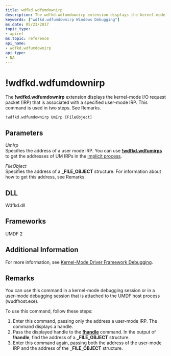 ```yaml
---
title: wdfkd.wdfumdownirp
description: The wdfkd.wdfumdownirp extension displays the kernel-mode I/O request packet (IRP) that is associated with a specified user-mode IRP.
keywords: ["wdfkd.wdfumdownirp Windows Debugging"]
ms.date: 05/23/2017
topic_type:
- apiref
ms.topic: reference
api_name:
- wdfkd.wdfumdownirp
api_type:
- NA
---
```


# !wdfkd.wdfumdownirp


The **!wdfkd.wdfumdownirp** extension displays the kernel-mode I/O request packet (IRP) that is associated with a specified user-mode IRP. This command is used in two steps. See Remarks.

```dbgcmd
!wdfkd.wdfumdownirp UmIrp [FileObject] 
```

## <span id="Parameters"></span><span id="parameters"></span><span id="PARAMETERS"></span>Parameters


<span id="_______UmIrp______"></span><span id="_______umirp______"></span><span id="_______UMIRP______"></span> *UmIrp*   
Specifies the address of a user mode IRP. You can use [**!wdfkd.wdfumirps**](-wdfkd-wdfumirps.md) to get the addresses of UM IRPs in the [implicit process](controlling-threads-and-processes.md).

<span id="_______FileObject______"></span><span id="_______fileobject______"></span><span id="_______FILEOBJECT______"></span> *FileObject*   
Specifies the address of a **\_FILE\_OBJECT** structure. For information about how to get this address, see Remarks.

## <span id="DLL"></span><span id="dll"></span>DLL


Wdfkd.dll

## <span id="Frameworks"></span><span id="frameworks"></span><span id="FRAMEWORKS"></span>Frameworks


UMDF 2

## <span id="Additional_Information"></span><span id="additional_information"></span><span id="ADDITIONAL_INFORMATION"></span>Additional Information


For more information, see [Kernel-Mode Driver Framework Debugging](kernel-mode-driver-framework-debugging.md).

## Remarks

You can use this command in a kernel-mode debugging session or in a user-mode debugging session that is attached to the UMDF host process (wudfhost.exe).

To use this command, follow these steps:

1.  Enter this command, passing only the address a user-mode IRP. The command displays a handle.
2.  Pass the displayed handle to the [**!handle**](-handle.md) command. In the output of **!handle**, find the address of a **\_FILE\_OBJECT** structure.
3.  Enter this command again, passing both the address of the user-mode IRP and the address of the **\_FILE\_OBJECT** structure.

 

 





